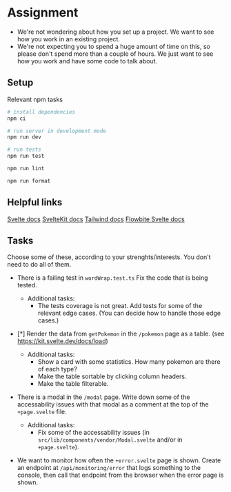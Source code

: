 # Assignment

- We're not wondering about how you set up a project.
  We want to see how you work in an existing project.
- We're not expecting you to spend a huge amount of time on this,
  so please don't spend more than a couple of hours.
  We just want to see how you work and have some code to talk about.

## Setup

Relevant npm tasks

```bash
# install dependencies
npm ci

# run server in development mode
npm run dev

# run tests
npm run test

npm run lint

npm run format
```

## Helpful links

[Svelte docs](https://svelte.dev/docs)
[SvelteKit docs](https://kit.svelte.dev/docs)
[Tailwind docs](https://tailwindcss.com/docs)
[Flowbite Svelte docs](https://flowbite-svelte.com/)

## Tasks

Choose some of these, according to your strenghts/interests. You don't need to do all of them.

- There is a failing test in `wordWrap.test.ts` Fix the code that is being tested.
  - Additional tasks:
    - The tests coverage is not great. Add tests for some of the relevant edge cases.
      (You can decide how to handle those edge cases.)

- [*] Render the data from `getPokemon` in the `/pokemon` page as a table.
  (see https://kit.svelte.dev/docs/load)
  - Additional tasks:
    - Show a card with some statistics. How many pokemon are there of each type?
    - Make the table sortable by clicking column headers.
    - Make the table filterable.

- There is a modal in the `/modal` page.
  Write down some of the accessability issues with that modal as a comment at
  the top of the `+page.svelte` file.
  - Additional tasks:
    - Fix some of the accessability issues
      (in `src/lib/components/vendor/Modal.svelte` and/or in `+page.svelte`).

- We want to monitor how often the `+error.svelte` page is shown.
  Create an endpoint at `/api/monitoring/error` that logs something to the console,
  then call that endpoint from the browser when the error page is shown.
